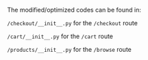 The modified/optimized codes can be found in:

`/checkout/__init__.py` for the `/checkout` route

`/cart/__init__.py` for the `/cart` route

`/products/__init__.py` for the `/browse` route
